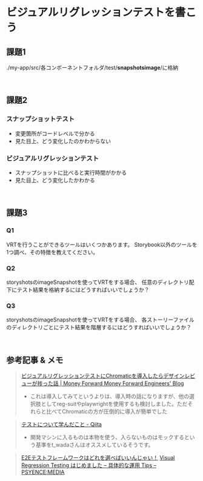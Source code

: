 # ビジュアルリグレッションテストを書こう

## 課題1 
./my-app/src/各コンポーネントフォルダ/test/__snapshotsimage__/に格納

<br>

## 課題2
### スナップショットテスト
- 変更箇所がコードレベルで分かる
- 見た目上、どう変化したのかわからない

### ビジュアルリグレッションテスト
- スナップショットに比べると実行時間がかかる
- 見た目上、どう変化したかわかる

<br>

## 課題3
### Q1
VRTを行うことができるツールはいくつかあります。
Storybook以外のツールを1つ調べ、その特徴を教えてください。

### Q2
storyshotsのimageSnapshotを使ってVRTをする場合、
任意のディレクトリ配下にテスト結果を格納するにはどうすればいいでしょうか？

### Q3
storyshotsのimageSnapshotを使ってVRTをする場合、
各ストーリーファイルのディレクトリごとにテスト結果を階層するにはどうすればいいでしょうか？


<br>

## 参考記事 & メモ
> [ビジュアルリグレッションテストにChromaticを導入したらデザインレビューが捗った話 | Money Forward Money Forward Engineers' Blog](https://moneyforward.com/engineers_blog/2022/04/04/improved-design-reviews/)
> - これは導入してみてというよりは、導入時の話になりますが、他の選択肢としてreg-suitやplaywrightを使用するも検討しました。ただそれらと比べてChromaticの方が圧倒的に導入が簡単でした

> [テストについて学んだこと - Qiita](https://qiita.com/ken-s/items/6a3c2e0e1720d3ab111d)
> - 開発マシンに入るものは本物を使う、入らないものはモックするという基準をt_wadaさんはオススメしているそうです。

> [E2Eテストフレームワークはどれを選べばいいんじゃい！](https://zenn.dev/taiga533/articles/f6e1ef07a8676e)
> [Visual Regression Testing はじめました – 具体的な運用 Tips – PSYENCE:MEDIA](https://blog.recruit.co.jp/rmp/front-end/visual-regression-testing/#h-2)